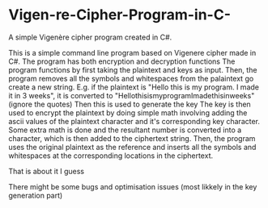 # Vigen-re-Cipher-Program-in-C-
A simple Vigenère cipher program created in C#.

This is a simple command line program based on Vigenere cipher made in C#. The program has both encryption and decryption functions
The program functions by first taking the plaintext and keys as input. Then, the program removes all the symbols and whitespaces from the palaintext go create a new string.
E.g. if the plaintext is "Hello this is my program. I made it in 3 weeks", it is converted to "HellothisismyprogramImadethisinweeks" (ignore the quotes)
Then this is used to generate the key
The key is then used to encrypt the plaintext by doing simple math involving adding the ascii values of the plaintext character and it's corresponding key character. Some extra math is done and the resultant number is converted into a character, which is then added to the ciphertext string.
Then, the program uses the original plaintext as the reference and inserts all the symbols and whitespaces at the corresponding locations in the ciphertext.

That is about it I guess

There might be some bugs and optimisation issues (most likkely in the key generation part)
